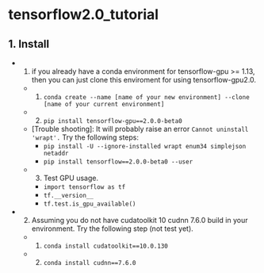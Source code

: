 # tensorflow2.0_tutorial

## 1. Install
* 1. if you already have a conda environment for tensorflow-gpu >= 1.13, then you can just clone this enviroment for using tensorflow-gpu2.0.
   * 1. `conda create --name [name of your new environment] --clone [name of your current environment]`
   * 2. `pip install tensorflow-gpu==2.0.0-beta0`
   * [Trouble shooting]: It will probably raise an error `Cannot uninstall 'wrapt'.` Try the following steps:
      * `pip install -U --ignore-installed wrapt enum34 simplejson netaddr`
      * `pip install tensorflow==2.0.0-beta0 --user`
   * 3. Test GPU usage.
      * `import tensorflow as tf`
      * `tf.__version__`
      * `tf.test.is_gpu_available()`
* 2. Assuming you do not have cudatoolkit 10 cudnn 7.6.0 build in your environment. Try the following step (not test yet).
   * 1. `conda install cudatoolkit==10.0.130`
   * 2. `conda install cudnn==7.6.0`
